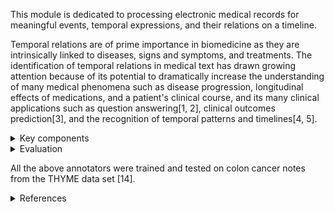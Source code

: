 This module is dedicated to processing electronic medical records for meaningful events, temporal expressions, and their relations on a timeline.  

Temporal relations are of prime importance in biomedicine as they are intrinsically linked to diseases,
signs and symptoms, and treatments. 
The identification of temporal relations in medical text has drawn growing attention because of its
potential to dramatically increase the understanding of many medical phenomena such as disease progression,
longitudinal effects of medications, and a patient's clinical course, and its many clinical applications 
such as question answering[1, 2], clinical outcomes prediction[3], and the recognition of temporal patterns 
and timelines[4, 5].

<details>
<summary>Key components</summary>

**Event annotator**  
A Begin-Inside-Outside (BIO) style sequence annotator for clinically meaningful events, 
i.e. anything that would show up on a detailed timeline of the patient’s care or life.

**Temporal expression annotators**  
A series of BIO style sequence annotators that employed forward and backward search algorithms 
and multiple learning methods (Support Vector Machine (SVM), Conditional Random Field (CRV) )
for annotating temporal expressions which would provide concrete temporal references throughout 
the document or section, e.g. “today”, “24 hours ago”, “postoperative”.
More details can be found in [6].   

**DocTimeRel annotator**  
For every event, there is an SVM-based annotator that can automatically reason the temporal relation
between the target event and the document creation time (DCT). 
This module provided a basic and stable temporal solution that can position all events into coarse
temporal bins, e.g. “before the DCT”, “after the DCT”, or “overlap the DCT”. 
This annotator has proved helpful in solving real clinical temporal-sensitive tasks for multiple 
institutions [5].

**Temporal relation (TLINK) annotators**  
SVM-based annotators for detecting within-sentence Event-Time relations and Event-Event relations.
For i2b2 datasets there are also cross sentence Event-Time and Event-Event relation annotators.
Multiple techniques have been implemented, including narrative container-based annotation
concept [7], tree kernels [8] for syntactic similarity measurement,
multi-layered temporal modeling [9], event expansion [10], and deep neural network methods [11, 12].
</details>

<details>
<summary>Evaluation</summary>
The SVM-based temporal relation annotators achieve an F-score of 0.589 which outperform the best
system of Clinical TempEval 2016 [13], whose F-score was 0.573. State-of-the-art results for
event-time relations have been achieved with our neural network approaches.
</details>

All the above annotators were trained and tested on colon cancer notes from the THYME data set [14].
<details>
<summary>References</summary>
1.	Das, A.K. and M.A. Musen. A comparison of the temporal expressiveness of three database query methods. in Annual Symposium on Computer Applications in Medical Care. 1995. IEEE COMPUTER SOCIETY PRESS.
2.	Kahn, M.G., L.M. Fagan, and S. Tu, Extensions to the time-oriented database model to support temporal reasoning in medical expert systems. Methods of information in medicine, 1990. 30(1): p. 4-14.
3.	Schmidt, R., S. Ropele, C. Enzinger, et al., White matter lesion progression, brain atrophy, and cognitive decline: the Austrian stroke prevention study. Annals of neurology, 2005. 58(4): p. 610-616.
4.	Zhou, L. and G. Hripcsak, Temporal reasoning with medical data—a review with emphasis on medical natural language processing. Journal of biomedical informatics, 2007. 40(2): p. 183-202.
5.	Lin, C., E.W. Karlson, D. Dligach, et al., Automatic identification of methotrexate-induced liver toxicity in patients with rheumatoid arthritis from the electronic medical record. Journal of the American Medical Informatics Association, 2014: p. amiajnl-2014-002642.
6.	Miller, T.A., S. Bethard, D. Dligach, et al., Extracting Time Expressions from Clinical Text, in Proceedings of BioNLP 15. 2015.
7.	Miller, T.A., S. Bethard, D. Dligach, et al., Discovering narrative containers in clinical text, in ACL 2013. 2013: Sofia, Bulgaria. p. 18.
8.	Lin, C., T. Miller, A. Kho, et al., Descending-Path Convolution Kernel for Syntactic Structures, in Proceedings of the 52nd Annual Meeting of the Association for Computational Linguistics (ACL). 2014: Baltimore, Maryland, USA. p. 81-86.
9.	Lin, C., D. Dligach, T.A. Miller, et al., Multilayered temporal modeling for the clinical domain. J Am Med Inform Assoc, 2016. 23(2): p. 387-95.
10.	Lin, C., T. Miller, D. Dligach, et al., Improving Temporal Relation Extraction with Training Instance Augmentation. BioNLP 2016, 2016: p. 108.
11.	Dligach, D., T. Miller, C. Lin, et al., Neural temporal relation extraction., in European Chapter of the Association for Computational Linguistics (EACL 2017). 2017: Valencia, Spain.
12.	Hartzell, E. and C. Lin. Enhancing Clinical Temporal Relation Discovery with Syntactic Embeddings from GloVe. in International Conference on Intelligent Biology and Medicine (ICIBM 2016). 2016. Houston, Texas, USA.
13.	Bethard, S., G. Savova, W.-T. Chen, et al., Semeval-2016 task 12: Clinical tempeval. Proceedings of SemEval, 2016: p. 1052-1062.
14.	Styler IV, W.F., S. Bethard, S. Finan, et al., Temporal annotation in the clinical domain. Transactions of the Association for Computational Linguistics, 2014. 2: p. 143-154.  
</details>